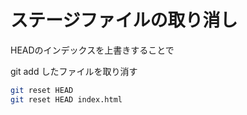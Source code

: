 # ステージファイルの取り消し
HEADのインデックスを上書きすることで

git add したファイルを取り消す

```bash
git reset HEAD
git reset HEAD index.html
```



